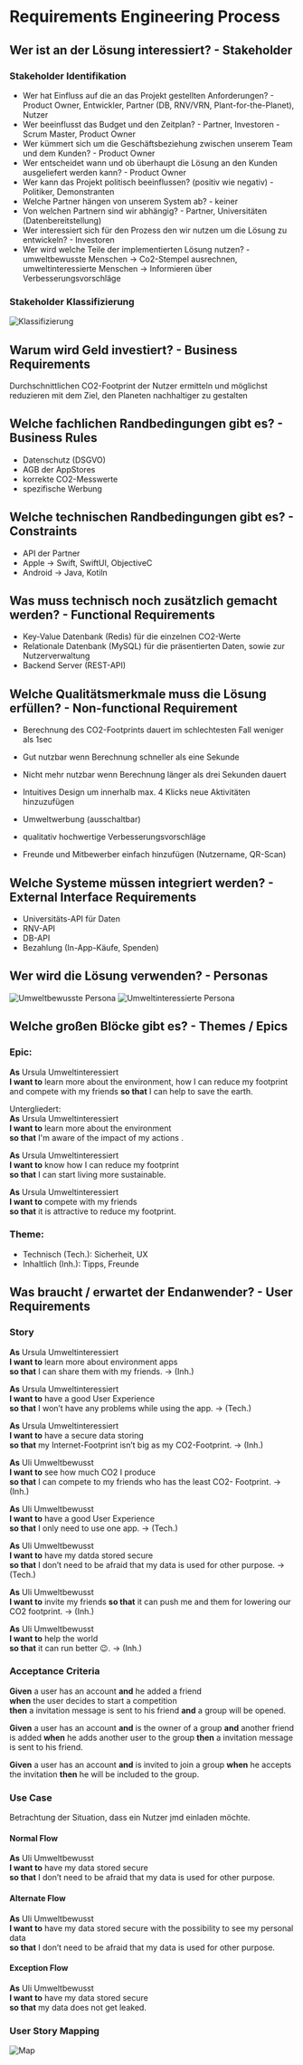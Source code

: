# Requirements Engineering Process

## Wer ist an der Lösung interessiert? - Stakeholder

### Stakeholder Identifikation

* Wer hat Einfluss auf die an das Projekt gestellten Anforderungen? - Product Owner, Entwickler, Partner (DB, RNV/VRN, Plant-for-the-Planet), Nutzer
* Wer beeinflusst das Budget und den Zeitplan? - Partner, Investoren - Scrum Master, Product Owner
* Wer kümmert sich um die Geschäftsbeziehung zwischen unserem Team und dem Kunden? - Product Owner
* Wer entscheidet wann und ob überhaupt die Lösung an den Kunden ausgeliefert werden kann? - Product Owner
* Wer kann das Projekt politisch beeinflussen? (positiv wie negativ) - Politiker, Demonstranten
* Welche Partner hängen von unserem System ab? - keiner
* Von welchen Partnern sind wir abhängig? - Partner, Universitäten (Datenbereitstellung)
* Wer interessiert sich für den Prozess den wir nutzen um die Lösung zu entwickeln? -  Investoren
* Wer wird welche Teile der implementierten Lösung nutzen? - umweltbewusste Menschen -> Co2-Stempel ausrechnen, umweltinteressierte Menschen -> Informieren über Verbesserungsvorschläge

### Stakeholder Klassifizierung

![Klassifizierung](https://github.com/tjbnde/SE2Portfolio/blob/master/Abgabe%202/Requirements-Raw/Matrix.jpg)

## Warum wird Geld investiert? - Business Requirements

Durchschnittlichen CO2-Footprint der Nutzer ermitteln und möglichst reduzieren mit dem Ziel, den Planeten nachhaltiger zu gestalten

## Welche fachlichen Randbedingungen gibt es? - Business Rules

* Datenschutz (DSGVO)
* AGB der AppStores
* korrekte CO2-Messwerte
* spezifische Werbung

## Welche technischen Randbedingungen gibt es? - Constraints

* API der Partner
* Apple -> Swift, SwiftUI, ObjectiveC
* Android -> Java, Kotiln

## Was muss technisch noch zusätzlich gemacht werden? - Functional Requirements

* Key-Value Datenbank (Redis) für die einzelnen CO2-Werte
* Relationale Datenbank (MySQL) für die präsentierten Daten, sowie zur Nutzerverwaltung 
* Backend Server (REST-API)

## Welche Qualitätsmerkmale muss die Lösung erfüllen? - Non-functional Requirement

* Berechnung des CO2-Footprints dauert im schlechtesten Fall weniger als 1sec
* Gut nutzbar wenn Berechnung schneller als eine Sekunde
* Nicht mehr nutzbar wenn Berechnung länger als drei Sekunden dauert

* Intuitives Design um innerhalb max. 4 Klicks neue Aktivitäten hinzuzufügen
* Umweltwerbung (ausschaltbar)
* qualitativ hochwertige Verbesserungsvorschläge
* Freunde und Mitbewerber einfach hinzufügen (Nutzername, QR-Scan)

## Welche Systeme müssen integriert werden? - External Interface Requirements

* Universitäts-API für Daten
* RNV-API
* DB-API
* Bezahlung (In-App-Käufe, Spenden)

## Wer wird die Lösung verwenden? - Personas

![Umweltbewusste Persona](https://github.com/tjbnde/SE2Portfolio/blob/master/Abgabe%202/Requirements-Raw/Persona1.jpg)
![Umweltinteressierte Persona](https://github.com/tjbnde/SE2Portfolio/blob/master/Abgabe%202/Requirements-Raw/Persona2.jpg)

## Welche großen Blöcke gibt es? - Themes / Epics

### Epic:
**As** Ursula Umweltinteressiert  
**I want to** learn more about the environment, how I can reduce my footprint and compete with my friends
**so that** I can help to save the earth.  

Untergliedert:  
**As** Ursula Umweltinteressiert  
**I want to** learn more about the environment  
**so that** I'm aware of the impact of my actions .  

**As** Ursula Umweltinteressiert  
**I want to** know how I can reduce my footprint  
**so that** I can start living more sustainable.  

**As** Ursula Umweltinteressiert  
**I want to** compete with my friends  
**so that** it is attractive to reduce my footprint.  

### Theme:
* Technisch (Tech.): Sicherheit, UX
* Inhaltlich (Inh.): Tipps, Freunde 

## Was braucht / erwartet der Endanwender? - User Requirements

### Story

**As** Ursula Umweltinteressiert  
**I want to** learn more about environment apps  
**so that** I can share them with my friends. -> (Inh.)  

**As** Ursula Umweltinteressiert  
**I want to** have a good User Experience  
**so that** I won’t have any problems while using the app. -> (Tech.)  

**As** Ursula Umweltinteressiert  
**I want to** have a secure data storing  
**so that** my Internet-Footprint isn’t big as my CO2-Footprint. -> (Inh.)  

**As** Uli Umweltbewusst  
**I want to** see how much CO2 I produce  
**so that** I can compete to my friends who has the least CO2- Footprint. -> (Inh.)

**As** Uli Umweltbewusst  
**I want to** have a good User Experience  
**so that** I only need to use one app. -> (Tech.)  

**As** Uli Umweltbewusst  
**I want to** have my datda stored secure  
**so that** I don’t need to be afraid that my data is used for other purpose. -> (Tech.)  

**As** Uli Umweltbewusst  
**I want to** invite my friends 
**so that** it can push me and them for lowering our CO2 footprint. -> (Inh.)  

**As** Uli Umweltbewusst  
**I want to** help the world  
**so that** it can run better 😉. -> (Inh.)  

### Acceptance Criteria
**Given** a user has an account **and** he added a friend  
**when** the user decides to start a competition  
**then** a invitation message is sent to his friend **and** a group will be opened.  

**Given** a user has an account **and** is the owner of a group **and** another friend is added
**when** he adds another user to the group
**then** a invitation message is sent to his friend.  

**Given** a user has an account **and** is invited to join a group
**when** he accepts the invitation
**then** he will be included to the group.  

### Use Case

Betrachtung der Situation, dass ein Nutzer jmd einladen möchte.

#### Normal Flow
**As** Uli Umweltbewusst  
**I want to** have my data stored secure  
**so that** I don’t need to be afraid that my data is used for other purpose.  

#### Alternate Flow
**As** Uli Umweltbewusst  
**I want to** have my data stored secure with the possibility to see my personal data  
**so that** I don’t need to be afraid that my data is used for other purpose.  

#### Exception Flow
**As** Uli Umweltbewusst  
**I want to** have my data stored secure   
**so that** my data does not get leaked.  

### User Story Mapping
![Map](https://github.com/tjbnde/SE2Portfolio/blob/master/Abgabe%202/Requirements-Raw/Map.PNG)
